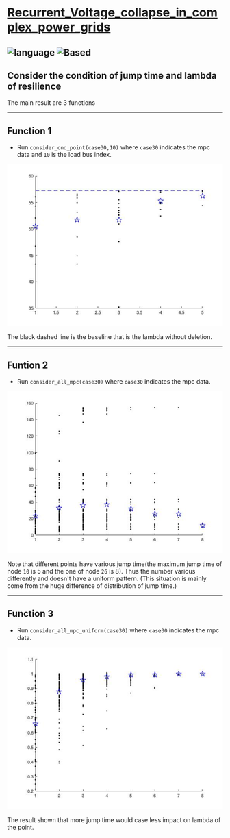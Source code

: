 # [Recurrent_Voltage_collapse_in_complex_power_grids](https://github.com/hongshen-zhang/Voltage_collapse_in_complex_power_grids)

![language](https://img.shields.io/badge/language-matlab-green.svg)
![Based](https://img.shields.io/badge/Based-matpower-brightgreen.svg)
---

## Consider the condition of jump time and lambda of resilience 

The main result are 3 functions

----

## Function 1

- Run `consider_ond_point(case30,10)` where `case30` indicates the mpc data and `10` is the load bus index.

![figure1](figure1.jpg)

The black dashed line is the baseline that is the lambda without deletion.

----

## Funtion 2

- Run `consider_all_mpc(case30)` where `case30` indicates the mpc data.

![figure2](figure2.jpg)

Note that different points have various jump time(the maximum jump time of node `10` is 5 and the one of node `26` is 8). Thus the number various differently and doesn't have a uniform pattern. (This situation is mainly come from the huge difference of distribution of jump time.)

----

## Function 3

- Run `consider_all_mpc_uniform(case30)` where `case30` indicates the mpc data.

![figure3](figure3.jpg)

The result shown that more jump time would case less impact on lambda of the point.